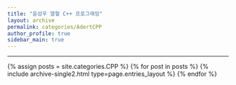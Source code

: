 ```yaml
---
title: "윤성우 열혈 C++ 프로그래밍"
layout: archive
permalink: categories/AdertCPP
author_profile: true
sidebar_main: true
---
```


<!-- 공백이 포함되어 있는 카테고리 이름의 경우 site.categories['a b c'] 이런식으로! -->

***

{% assign posts = site.categories.CPP %}
{% for post in posts %} {% include archive-single2.html type=page.entries_layout %} {% endfor %}
